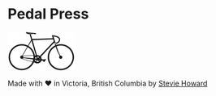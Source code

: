 # Pedal Press

![](images/pedalpress.svg)


Made with ❤️ in Victoria, British Columbia by [Stevie Howard](https://steviehoward.com)
